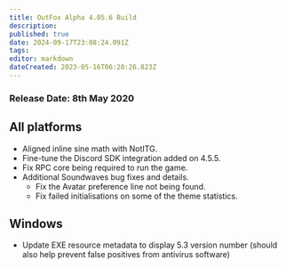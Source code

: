 ```yaml
---
title: OutFox Alpha 4.05.6 Build
description: 
published: true
date: 2024-09-17T23:08:24.091Z
tags: 
editor: markdown
dateCreated: 2023-05-16T06:20:26.823Z
---
```


### Release Date: 8th May 2020

All platforms
-------------

*   Aligned inline sine math with NotITG.
*   Fine-tune the Discord SDK integration added on 4.5.5.
*   Fix RPC core being required to run the game.
*   Additional Soundwaves bug fixes and details.
    *   Fix the Avatar preference line not being found.
    *   Fix failed initialisations on some of the theme statistics.

Windows
-------

*   Update EXE resource metadata to display 5.3 version number (should also help prevent false positives from antivirus software)